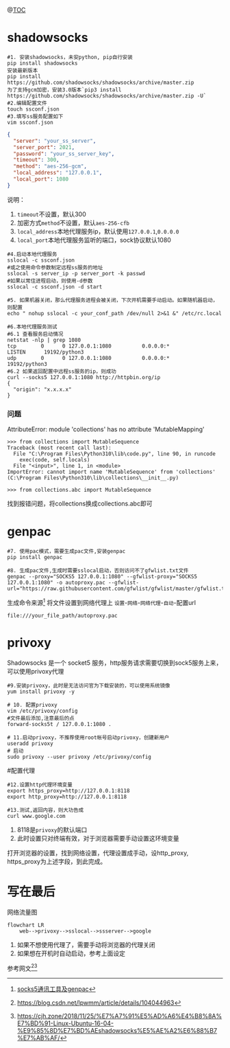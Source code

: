 @[TOC](搭建流程)
# shadowsocks
```shell
#1. 安装shadowsocks，未安python, pip自行安装
pip install shadowsocks
安装最新版本
pip install https://github.com/shadowsocks/shadowsocks/archive/master.zip
为了支持gcm加密，安装3.0版本`pip3 install https://github.com/shadowsocks/shadowsocks/archive/master.zip -U`
#2.编辑配置文件
touch ssconf.json
#3.填写ss服务配置如下
vim ssconf.json
```
```json
{
  "server": "your_ss_server", 
  "server_port": 2021,
  "password": "your_ss_server_key",
  "timeout": 300,
  "method": "aes-256-gcm",
  "local_address": "127.0.0.1",
  "local_port": 1080
}
```
说明：
1. `timeout`不设置，默认300
2. 加密方式`method`不设置，默认`aes-256-cfb`
3. `local_address`本地代理服务ip，默认使用`127.0.0.1`,`0.0.0.0`
4. `local_port`本地代理服务监听的端口，sock协议默认1080

```shell
#4.启动本地代理服务
sslocal -c ssconf.json
#或之使用命令参数制定远程ss服务的地址
sslocal -s server_ip -p server_port -k passwd
#如果以常住进程启动，则使用-d参数
sslocal -c ssconf.json -d start

#5. 如果机器关闭，那么代理服务进程会被关闭，下次开机需要手动启动。如果随机器启动，则配置
echo " nohup sslocal -c your_conf_path /dev/null 2>&1 &" /etc/rc.local

#6.本地代理服务测试
#6.1 查看服务启动情况
netstat -nlp | grep 1080
tcp        0      0 127.0.0.1:1080          0.0.0.0:*               LISTEN      19192/python3       
udp        0      0 127.0.0.1:1080          0.0.0.0:*                           19192/python3   
#6.2 如果返回配置中远程ss服务的ip，则成功
curl --socks5 127.0.0.1:1080 http://httpbin.org/ip
{
  "origin": "x.x.x.x"
}
```
### 问题
AttributeError: module 'collections' has no attribute 'MutableMapping'

```shell
>>> from collections import MutableSequence
Traceback (most recent call last):
  File "C:\Program Files\Python310\lib\code.py", line 90, in runcode
    exec(code, self.locals)
  File "<input>", line 1, in <module>
ImportError: cannot import name 'MutableSequence' from 'collections' (C:\Program Files\Python310\lib\collections\__init__.py)

>>> from collections.abc import MutableSequence
```

找到报错问题，将collections换成collections.abc即可

# genpac
```shell
#7. 使用pac模式，需要生成pac文件,安装genpac
pip install genpac

#8. 生成pac文件,生成时需要sslocal启动，否则访问不了gfwlist.txt文件
genpac --proxy="SOCKS5 127.0.0.1:1080" --gfwlist-proxy="SOCKS5 127.0.0.1:1080" -o autoproxy.pac --gfwlist-url="https://raw.githubusercontent.com/gfwlist/gfwlist/master/gfwlist.txt"
```
生成命令来源[^1]
将文件设置到网络代理上
`设置`-`网络`-`网络代理`-`自动`-配置url
```shell
file:///your_file_path/autoproxy.pac
```
# privoxy
Shadowsocks 是一个 socket5 服务，http服务请求需要切换到sock5服务上来，可以使用privoxy代理

```shell
#9.安装privoxy，此时是无法访问官为下载安装的，可以使用系统镜像
yum install privoxy -y

# 10. 配置privoxy
vim /etc/privoxy/config
#文件最后添加,注意最后的点
forward-socks5t / 127.0.0.1:1080 .

# 11.启动privoxy，不推荐使用root帐号启动privoxy，创建新用户
useradd privoxy
# 启动
sudo privoxy --user privoxy /etc/privoxy/config
```
#配置代理	
```shell
#12.设置http代理环境变量
export https_proxy=http://127.0.0.1:8118
export http_proxy=http://127.0.0.1:8118

#13.测试,返回内容，则大功告成
curl www.google.com
```
1. 8118是`privoxy`的默认端口
2. 此时设置只对终端有效，对于浏览器需要手动设置这环境变量

打开浏览器的设置，找到网络设置，代理设置成手动，设http_proxy, https_proxy为上述字段，到此完成。
# 写在最后
网络流量图
```mermaid
flowchart LR
	web-->privoxy-->sslocal-->ssserver-->google

```
1. 如果不想使用代理了，需要手动将浏览器的代理关闭
2. 如果想在开机时自动启动，参考上面设定

参考网文[^2][^3]

[^1]: [socks5通讯工具及genpac](https://www.jianshu.com/p/41c5c3d56f89)
[^2]: https://blog.csdn.net/lpwmm/article/details/104044963
[^3]: https://cjh.zone/2018/11/25/%E7%A7%91%E5%AD%A6%E4%B8%8A%E7%BD%91-Linux-Ubuntu-16-04-%E9%85%8D%E7%BD%AEshadowsocks%E5%AE%A2%E6%88%B7%E7%AB%AF/
